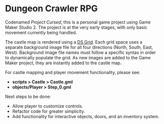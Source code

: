 # Dungeon Crawler RPG

Codenamed *Project Cursed*, this is a personal game project using Game Maker Studio 2. The project is at the very early stages, with only basic movement currently being handled.

The castle map is rendered using a [DS Grid](https://docs.yoyogames.com/source/dadiospice/002_reference/data%20structures/ds%20grids/index.html). Each grid space uses a separate background image file for all four directions (North, South, East, West). Background image file names must follow a specific syntax in order to dynamically populate the grid. As new images are added to the Game Maker project, they are instantly added to the castle map.

For castle mapping and player movement functionality, please see:
- **scripts > Castle > Castle.gml**
- **objects/Player > Step_0.gml**

Next steps to be done:
- Allow player to customize controls.
- Refactor code for greater simplicity.
- Add functionality for interactive objects, doors, and an inventory system.

